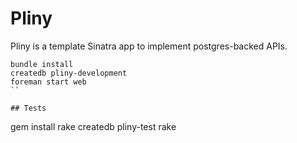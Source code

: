 # Pliny

Pliny is a template Sinatra app to implement postgres-backed APIs.

```
bundle install
createdb pliny-development
foreman start web
``

## Tests

```
gem install rake
createdb pliny-test
rake
```
